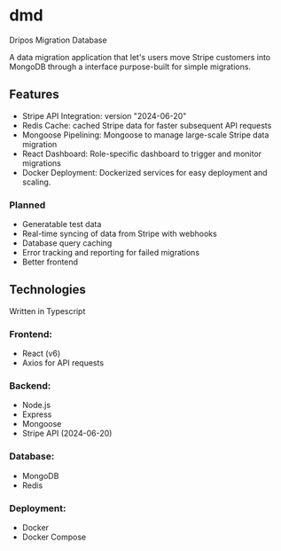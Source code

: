 # dmd
Dripos Migration Database

A data migration application that let's users move Stripe customers into 
MongoDB through a interface purpose-built for simple migrations.

## Features
- Stripe API Integration: version "2024-06-20"
- Redis Cache: cached Stripe data for faster subsequent API requests
- Mongoose Pipelining: Mongoose to manage large-scale Stripe data migration
- React Dashboard: Role-specific dashboard to trigger and monitor migrations
- Docker Deployment: Dockerized services for easy deployment and scaling.

### Planned
- Generatable test data
- Real-time syncing of data from Stripe with webhooks
- Database query caching
- Error tracking and reporting for failed migrations
- Better frontend

## Technologies
Written in Typescript

### Frontend:
- React (v6)
- Axios for API requests

### Backend:
- Node.js
- Express
- Mongoose
- Stripe API (2024-06-20)

### Database:
- MongoDB
- Redis

### Deployment:
- Docker
- Docker Compose


